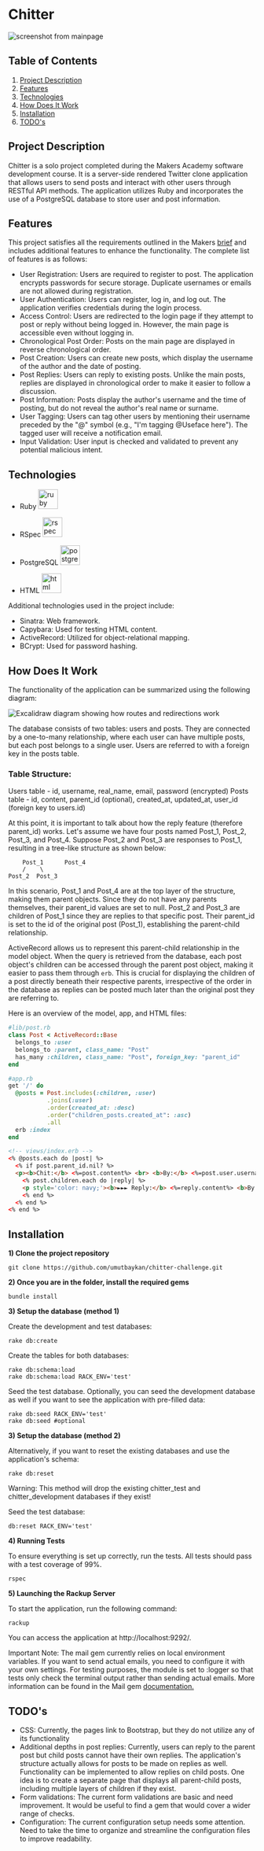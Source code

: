 # Chitter
![screenshot from mainpage](https://i.ibb.co/6yRwbLC/Screenshot-2023-07-03-at-23-18-55.png)

## Table of Contents

1. [Project Description](#project-description)
2. [Features](#features)
3. [Technologies](#technologies)
4. [How Does It Work](#how-does-it-work)
5. [Installation](#installation)
6. [TODO's](#todos)


## Project Description 

Chitter is a solo project completed during the Makers Academy software development course. It is a server-side rendered Twitter clone application that allows users to send posts and interact with other users through RESTful API methods. The application utilizes Ruby and incorporates the use of a PostgreSQL database to store user and post information.

## Features
This project satisfies all the requirements outlined in the Makers [brief](https://github.com/makersacademy/chitter-challenge#features) and includes additional features to enhance the functionality. The complete list of features is as follows:

- User Registration: Users are required to register to post. The application encrypts passwords for secure storage. Duplicate usernames or emails are not allowed during registration.
- User Authentication: Users can register, log in, and log out. The application verifies credentials during the login process.
- Access Control: Users are redirected to the login page if they attempt to post or reply without being logged in. However, the main page is accessible even without logging in.
- Chronological Post Order: Posts on the main page are displayed in reverse chronological order.
- Post Creation: Users can create new posts, which display the username of the author and the date of posting.
- Post Replies: Users can reply to existing posts. Unlike the main posts, replies are displayed in chronological order to make it easier to follow a discussion.
- Post Information: Posts display the author's username and the time of posting, but do not reveal the author's real name or surname.
- User Tagging: Users can tag other users by mentioning their username preceded by the "@" symbol (e.g., "I'm tagging @Useface here"). The tagged user will receive a notification email.
- Input Validation: User input is checked and validated to prevent any potential malicious intent.
  
## Technologies

- Ruby <img src="https://raw.githubusercontent.com/devicons/devicon/master/icons/ruby/ruby-original.svg" alt="ruby" width="40" height="40"/>

- RSpec <img src="https://raw.githubusercontent.com/devicons/devicon/master/icons/rspec/rspec-original.svg" alt="rspec" width="40" height="40"/>

- PostgreSQL <img src="https://raw.githubusercontent.com/devicons/devicon/master/icons/postgresql/postgresql-original.svg" alt="postgresql" width="40" height="40"/>

- HTML <img src="https://github.com/devicons/devicon/blob/master/icons/html5/html5-original.svg" alt="html" width="40" height="40"/>

Additional technologies used in the project include:

- Sinatra: Web framework.
- Capybara: Used for testing HTML content.
- ActiveRecord: Utilized for object-relational mapping.
- BCrypt: Used for password hashing.

## How Does It Work

The functionality of the application can be summarized using the following diagram:

![Excalidraw diagram showing how routes and redirections work](https://i.ibb.co/Sd1ztG5/chitterdiagram-min.jpg)

The database consists of two tables: users and posts. They are connected by a one-to-many relationship, where each user can have multiple posts, but each post belongs to a single user. Users are referred to with a foreign key in the posts table.

### Table Structure:

Users table - id, username, real_name, email, password (encrypted) 
Posts table - id, content, parent_id (optional), created_at, updated_at, user_id (foreign key to users.id)

At this point, it is important to talk about how the reply feature (therefore parent_id) works. 
Let's assume we have four posts named Post_1, Post_2, Post_3, and Post_4. Suppose Post_2 and Post_3 are responses to Post_1, resulting in a tree-like structure as shown below:

```
    Post_1      Post_4
    /    \
Post_2  Post_3    
```
In this scenario, Post_1 and Post_4 are at the top layer of the structure, making them parent objects. Since they do not have any parents themselves, their parent_id values are set to null. Post_2 and Post_3 are children of Post_1 since they are replies to that specific post. Their parent_id is set to the id of the original post (Post_1), establishing the parent-child relationship.

ActiveRecord allows us to represent this parent-child relationship in the model object. When the query is retrieved from the database, each post object's children can be accessed through the parent post object, making it easier to pass them through `erb`. This is crucial for displaying the children of a post directly beneath their respective parents, irrespective of the order in the database as replies can be posted much later than the original post they are referring to.

Here is an overview of the model, app, and HTML files:

```ruby
#lib/post.rb
class Post < ActiveRecord::Base
  belongs_to :user
  belongs_to :parent, class_name: "Post"
  has_many :children, class_name: "Post", foreign_key: "parent_id"
end
```

```ruby
#app.rb
get '/' do
  @posts = Post.includes(:children, :user)
           .joins(:user)
           .order(created_at: :desc)
           .order("children_posts.created_at": :asc)
           .all
  erb :index
end
```

```html
<!-- views/index.erb -->
<% @posts.each do |post| %>
  <% if post.parent_id.nil? %>
  <p><b>Chit:</b> <%=post.content%> <br> <b>By:</b> <%=post.user.username%> <b>At:</b> <u><%=post.created_at.to_formatted_s(:chitter)%></u> <a href="reply/<%=post.id%>">Reply</a></p>
    <% post.children.each do |reply| %>
    <p style='color: navy;'><b>►►► Reply:</b> <%=reply.content%> <b>By:</b> <%=reply.user.username%> <b>At:</b> <u><%=reply.created_at.to_formatted_s(:chitter)%></u></p>
    <% end %>
  <% end %>
<% end %>
```

## Installation

**1) Clone the project repository**
```terminal
git clone https://github.com/umutbaykan/chitter-challenge.git
```
**2) Once you are in the folder, install the required gems**
```
bundle install
```

**3) Setup the database (method 1)**

Create the development and test databases:
```
rake db:create
```
Create the tables for both databases:
```
rake db:schema:load 
rake db:schema:load RACK_ENV='test'
```
Seed the test database. Optionally, you can seed the development database as well if you want to see the application with pre-filled data:
```
rake db:seed RACK_ENV='test'
rake db:seed #optional
```

**3) Setup the database (method 2)**

Alternatively, if you want to reset the existing databases and use the application's schema:

```
rake db:reset
```
Warning: This method will drop the existing chitter_test and chitter_development databases if they exist!

Seed the test database:
```
db:reset RACK_ENV='test'
```

**4) Running Tests**

To ensure everything is set up correctly, run the tests. All tests should pass with a test coverage of 99%.
```
rspec
```

**5) Launching the Rackup Server**
   
To start the application, run the following command:

```
rackup
```
You can access the application at http://localhost:9292/.

Important Note: The mail gem currently relies on local environment variables. If you want to send actual emails, you need to configure it with your own settings. For testing purposes, the module is set to :logger so that tests only check the terminal output rather than sending actual emails. More information can be found in the Mail gem [documentation.](https://www.rubydoc.info/github/mikel/mail/Mail.defaults)

## TODO's
- CSS: Currently, the pages link to Bootstrap, but they do not utilize any of its functionality
- Additional depths in post replies: Currently, users can reply to the parent post but child posts cannot have their own replies. The application's structure actually allows for posts to be made on replies as well. Functionality can be implemented to allow replies on child posts. One idea is to create a separate page that displays all parent-child posts, including multiple layers of children if they exist.
- Form validations: The current form validations are basic and need improvement. It would be useful to find a gem that would cover a wider range of checks.
- Configuration: The current configuration setup needs some attention. Need to take the time to organize and streamline the configuration files to improve readability.
